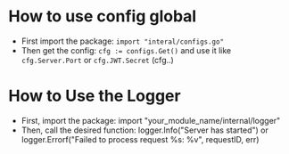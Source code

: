 # How to use config global 
- First import the package: `import "interal/configs.go"` 
- Then get the config: `cfg := configs.Get()` and use it like `cfg.Server.Port` or `cfg.JWT.Secret` (cfg.<StructName>.<FieldName>)


# How to Use the Logger
- First, import the package: import "your_module_name/internal/logger"
- Then, call the desired function: logger.Info("Server has started") or logger.Errorf("Failed to process request %s: %v", requestID, err)